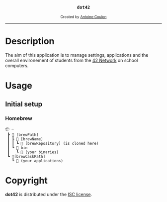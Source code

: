 <div align="center">
	<h3><code>dot42</code></h3>
	<sub>Created by <a href="https://github.com/30c27b">Antoine Coulon</a></sub>
</div>

---

# Description
The aim of this application is to manage settings, applications and the overall environement of students from the [42 Network](https://www.42.fr/42-network/) on school computers.

# Usage

## Initial setup

### Homebrew

```
📦 ~
 ┣ 📂 [brewPath]
 ┃ ┣ 📂 [brewName]
 ┃ ┃ ┗ 📜 [brewRepository] (is cloned here)
 ┃ ┗ 📂 bin
 ┃   ┗ 📜 (your binaries)
 ┗ 📂[brewCaskPath]
   ┗ 📜 (your applications)
 ```

# Copyright
**dot42** is distributed under the [ISC license](/LICENSE).
